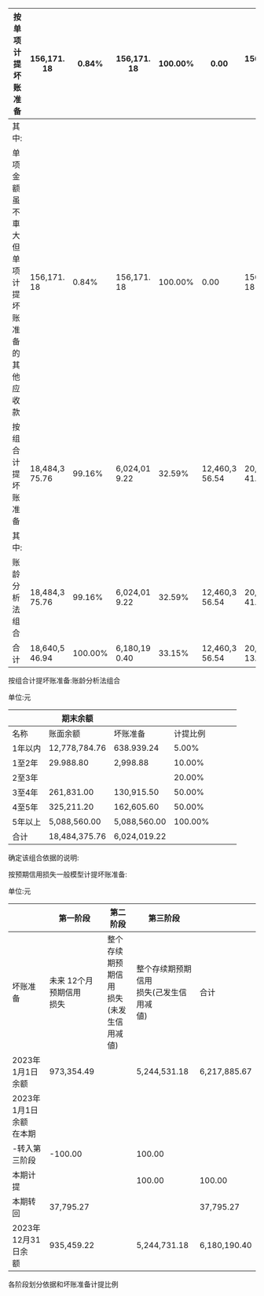 | 按单项<br>计提坏<br>账准备                                   | 156,171.<br>18    | 0.84%   | 156,171.<br>18   | 100.00% | 0.00              | 156,171.<br>18    | 0.77%   | 156,171.<br>18   | 100.00% | 0.00              |
|-----------------------------------------------------|-------------------|---------|------------------|---------|-------------------|-------------------|---------|------------------|---------|-------------------|
| 其<br>中:                                             |                   |         |                  |         |                   |                   |         |                  |         |                   |
| 单项金<br>额虽不<br>車大但<br>单项计<br>提坏账<br>准备的<br>其他应<br>收款 | 156,171.<br>18    | 0.84%   | 156,171.<br>18   | 100.00% | 0.00              | 156,171.<br>18    | 0.77%   | 156,171.<br>18   | 100.00% | 0.00              |
| 按组合<br>计提坏<br>账准备                                   | 18,484,3<br>75.76 | 99.16%  | 6,024,01<br>9.22 | 32.59%  | 12,460,3<br>56.54 | 20,081,8<br>41.83 | 99.23%  | 6,061,71<br>4.49 | 30.19%  | 14,020,1<br>27.34 |
| 其<br>中:                                             |                   |         |                  |         |                   |                   |         |                  |         |                   |
| 账龄分<br>析法组<br>合                                     | 18,484,3<br>75.76 | 99.16%  | 6,024,01<br>9.22 | 32.59%  | 12,460,3<br>56.54 | 20,081,8<br>41.83 | 99.23%  | 6,061,71<br>4.49 | 30.19%  | 14,020,1<br>27.34 |
| 合计                                                  | 18,640,5<br>46.94 | 100.00% | 6,180,19<br>0.40 | 33.15%  | 12,460,3<br>56.54 | 20,238,0<br>13.01 | 100.00% | 6,217,88<br>5.67 | 30.72%  | 14,020,1<br>27.34 |

按组合计提坏账准备:账龄分析法组合

单位:元

|      | 期末余额          |              |         |  |  |  |
|------|---------------|--------------|---------|--|--|--|
| 名称   | 账面余额          | 坏账准备         | 计提比例    |  |  |  |
| 1年以内 | 12,778,784.76 | 638.939.24   | 5.00%   |  |  |  |
| 1至2年 | 29.988.80     | 2,998.88     | 10.00%  |  |  |  |
| 2至3年 |               |              | 20.00%  |  |  |  |
| 3至4年 | 261,831.00    | 130,915.50   | 50.00%  |  |  |  |
| 4至5年 | 325,211.20    | 162,605.60   | 50.00%  |  |  |  |
| 5年以上 | 5,088,560.00  | 5,088,560.00 | 100.00% |  |  |  |
| 合计   | 18,484,375.76 | 6,024,019.22 |         |  |  |  |

确定该组合依据的说明:

按预期信用损失一般模型计提坏账准备:

单位:元

|                    | 第一阶段              | 第二阶段                         | 第三阶段                         |              |
|--------------------|-------------------|------------------------------|------------------------------|--------------|
| 坏账准备               | 未来 12个月预期信用<br>损失 | 整个存续期预期信用<br>损失(未发生信用减<br>値) | 整个存续期预期信用<br>损失(己发生信用减<br>値) | 合计           |
| 2023年1月1日余额        | 973,354.49        |                              | 5,244,531.18                 | 6,217,885.67 |
| 2023年1月1日余额<br>在本期 |                   |                              |                              |              |
| -转入第三阶段            | -100.00           |                              | 100.00                       |              |
| 本期计提               |                   |                              | 100.00                       | 100.00       |
| 本期转回               | 37,795.27         |                              |                              | 37,795.27    |
| 2023年12月31日余<br>额  | 935,459.22        |                              | 5,244,731.18                 | 6,180,190.40 |

各阶段划分依据和坏账准备计提比例